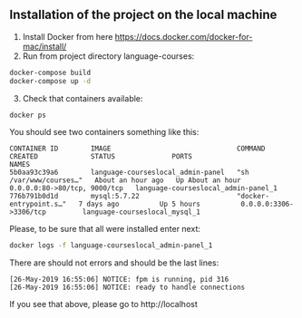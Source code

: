 ## Installation of the project on the local machine

1. Install Docker from here https://docs.docker.com/docker-for-mac/install/
2. Run from project directory language-courses:

```sh
docker-compose build
docker-compose up -d
```  

3. Check that containers available:

```sh
docker ps
``` 

You should see two containers something like this:

```
CONTAINER ID        IMAGE                               COMMAND                  CREATED             STATUS              PORTS                          NAMES
5b0aa93c39a6        language-courseslocal_admin-panel   "sh /var/www/courses…"   About an hour ago   Up About an hour    0.0.0.0:80->80/tcp, 9000/tcp   language-courseslocal_admin-panel_1
776b791b0d1d        mysql:5.7.22                        "docker-entrypoint.s…"   7 days ago          Up 5 hours          0.0.0.0:3306->3306/tcp         language-courseslocal_mysql_1
```

Please, to be sure that all were installed enter next:

```sh
docker logs -f language-courseslocal_admin-panel_1
```

There are should not errors and should be the last lines:

```
[26-May-2019 16:55:06] NOTICE: fpm is running, pid 316
[26-May-2019 16:55:06] NOTICE: ready to handle connections
```

If you see that above, please go to http://localhost